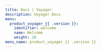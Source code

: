 ```yaml
---
title: Docs | Voyager
description: Voyager Docs
menu:
  product_voyager_{{ .version }}:
    identifier: welcome
    name: Welcome
    weight: 10
menu_name: product_voyager_{{ .version }}
---
```

